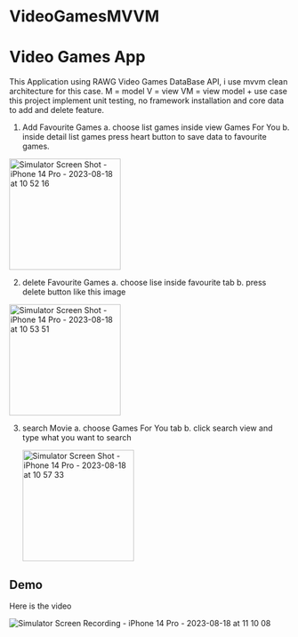 # VideoGamesMVVM

# Video Games App

This Application using RAWG Video Games DataBase API, i use mvvm clean architecture for this case. 
M = model
V = view
VM = view model + use case
this project implement unit testing, no framework installation and core data to add and delete feature.

1. Add Favourite Games
  a. choose list games inside view Games For You
  b. inside detail list games press heart button to save data to favourite games.

<img width="200" alt="Simulator Screen Shot - iPhone 14 Pro - 2023-08-18 at 10 52 16" src="https://github.com/edooktarifa/VideoGamesMVVM/assets/70421797/c3122b94-66c4-412e-a541-9a51d3ca9f85">

2. delete Favourite Games
   a. choose lise inside favourite tab
   b. press delete button like this image
<img width="200" alt="Simulator Screen Shot - iPhone 14 Pro - 2023-08-18 at 10 53 51" src="https://github.com/edooktarifa/VideoGamesMVVM/assets/70421797/8d544abc-e1a0-4d77-be43-150d21b96707">

3. search Movie
   a. choose Games For You tab
   b. click search view and type what you want to search

   <img width="200" alt="Simulator Screen Shot - iPhone 14 Pro - 2023-08-18 at 10 57 33" src="https://github.com/edooktarifa/VideoGamesMVVM/assets/70421797/d0dd1a5c-68f2-42af-9693-64ef4518e208">


## Demo

Here is the video

![Simulator Screen Recording - iPhone 14 Pro - 2023-08-18 at 11 10 08](https://github.com/edooktarifa/VideoGamesMVVM/assets/70421797/2222e596-d31a-4324-aaa7-6d5b4ec809e9)



